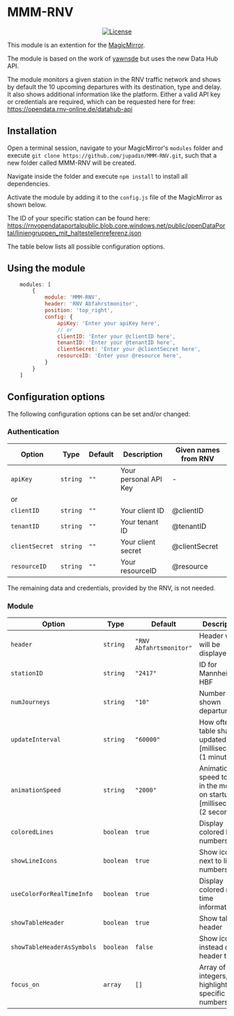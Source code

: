 # MMM-RNV

<p style="text-align: center">
    <a href="https://choosealicense.com/licenses/mit"><img src="https://img.shields.io/badge/license-MIT-blue.svg" alt="License"></a>
</p>

This module is an extention for the [MagicMirror](https://github.com/MichMich/MagicMirror).

The module is based on the work of [yawnsde](https://github.com/yawnsde/MMM-RNV) but uses the new Data Hub API.

The module monitors a given station in the RNV traffic network and shows by default the 10 upcoming departures with its destination, type and delay. It also shows additional information like the platform.
Either a valid API key or credentials are required, which can be requested here for free: https://opendata.rnv-online.de/datahub-api

## Installation

Open a terminal session, navigate to your MagicMirror's `modules` folder and execute `git clone https://github.com/jupadin/MMM-RNV.git`, such that a new folder called MMM-RNV will be created.

Navigate inside the folder and execute `npm install` to install all dependencies.

Activate the module by adding it to the `config.js` file of the MagicMirror as shown below.

The ID of your specific station can be found here: https://rnvopendataportalpublic.blob.core.windows.net/public/openDataPortal/liniengruppen_mit_haltestellenreferenz.json


The table below lists all possible configuration options.

## Using the module
````javascript
    modules: [
        {
            module: 'MMM-RNV',
            header: 'RNV Abfahrstmonitor',
            position: 'top_right',
            config: {
                apiKey: 'Enter your apiKey here',
                // or
                clientID: 'Enter your @clientID here',
                tenantID: 'Enter your @tenantID here',
                clientSecret: 'Enter your @clientSecret here',
                resourceID: 'Enter your @resource here',
            }
        }
    ]
````

## Configuration options

The following configuration options can be set and/or changed:

### Authentication

| Option | Type | Default | Description | Given names from RNV |
| ---- | ---- | ---- | ---- | ---- |
| `apiKey` | `string` | `""` | Your personal API Key | - |
| or |
| `clientID`| `string` | `""` | Your client ID | @clientID |
| `tenantID` | `string` | `""`| Your tenant ID | @tenantID |
| `clientSecret` | `string` | `""` | Your client secret | @clientSecret |
| `resourceID`| `string` | `""` | Your resourceID | @resource |

The remaining data and credentials, provided by the RNV, is not needed.

### Module

| Option | Type | Default | Description |
| ---- | ---- | ---- | ---- |
| `header` | `string` | `"RNV Abfahrtsmonitor"` | Header which will be displayed |
| `stationID` | `string` | `"2417"` | ID for Mannheim HBF |
| `numJourneys` | `string` | `"10"` | Number of shown departures. |
| `updateInterval` | `string` | `"60000"` | How often the table shall be updated [milliseconds] (1 minute) |
| `animationSpeed` | `string` | `"2000"`| Animation speed to fade in the module on startup [milliseconds] (2 seconds) |
| `coloredLines` | `boolean` | `true` | Display colored line numbers |
| `showLineIcons` | `boolean` | `true` | Show icons next to line numbers |
| `useColorForRealTimeInfo` | `boolean` | `true` | Display colored real time information |
| `showTableHeader` | `boolean` | `true` | Show table header |
| `showTableHeaderAsSymbols` | `boolean` | `false` | Show icons instead of header titles |
| `focus_on` | `array` | `[]` | Array of integers, to highlight specific line numbers |